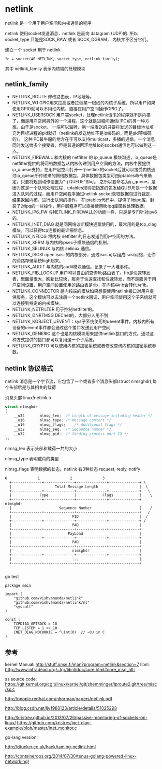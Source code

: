 # netlink
netlink 是一个用于用户空间和内核通信的程序

netlink 使用socket发送消息，netlink 是面向 datagram (UDP)的. 所以 socket_type 只能是SOCK_RAW 或者 SOCK_DGRAM，
内核并不区分它们。

建立一个 socket 用于 netlink
```
fd = socket(AF_NETLINK, socket_type, netlink_family);
```
其中 netlink_family 表示内核端的处理模块


netlink_family
-------------------
* NETLINK_ROUTE 修改路由表，IP地址等。
* NETLINK_W1 GPIO用来拉高或者拉低某一根线的内核子系统，所以用户如果使用GPIO就可以不用动内核，直接在用户空间操作GPIO了。
* NETLINK_USERSOCK 用户端socket，处理netlink请求的程序就不是内核了，而是用户空间另外的一个进程。这个就是进程间通信(IPC)的另一种方案。由于是socket，
  一端可以监听，另一端发送的只要将发送的目标地址填充为目标进程的pid就好（netlink的发送地址不是ip编码的，而是pid等编码的）。
  这种IPC最牛逼的地方在于可以支持multicast，多播的通信。一个消息同时发送给多个接受者，但是普通的回环地址lo的socket通信也可以做到这一点。
* NETLINK_FIREWALL 和内核的 netfilter 的 ip_queue 模块沟通，ip_queue是netfilter提供的将网络数据包从内核传递到用户空间的方法，内核中要提供ip_q
  ueue支持，在用户层空间打开一个netlink的socket后就可以接受内核通过ip_queue所传递来的网络数据包，具体数据包类型可由iptables命令来确定，只要将规则动作设置为“-j QUEUE”即可。 
  之所以要命名为ip_queue，是因为这是一个队列处理过程，iptables规则把指定的包发给QUEUE是一个数据进入队列的过程，而用户空间程序通过netlink socket获取数据包进行裁定，结果返回内核，进行出队列的操作。 
  在iptables代码中，提供了libipq库，封装了对ipq的一些操作，用户层程序可以直接使用libipq库函数处理数据。 
* NETLINK_IP6_FW 与NETLINK_FIREWALL的功能一样，只是是专门针对ipv6的。
* NETLINK_INET_DIAG 就是同网络诊断模块通信使用的，最常用的是tcp_diag模块，可以获得tcp连接的最详细信息。
* NETLINK_NFLOG 将内核 netfilter 的日志发送到用户空间的方法。
* NETLINK_XFRM  与内核的ipsec子模块通信的机制。
* NETLINK_SELINUX 与内核 selinux 通信。
* NETLINK_ISCSI  open iscsi 的内核部分，通过iscsi可以组成iscsi网络，让你的网路存储系统high起来。
* NETLINK_AUDIT 与内核的audit模块通信。记录了一大堆事件。
* NETLINK_FIB_LOOKUP 用户可以自由的查询fib路由表了。fib是快速转发表，里面量很大，刷新比较快，服务于快速查找和快速转发，而不是服务于用户空间设置，用户空间设置使用的路由表是rib，在内核中rib会转化为fib。
* NETLINK_CONNECTOR 是内核端的模块如果想要使用netlink接口对用户提供服务，这个模块可以去注册一个netlink回调，用户空间使用这个子系统就可以连接到特定的内核模块。
* NETLINK_NETFILTER 用于控制netfilter的。
* NETLINK_DNRTMSG  DECnet的，大部分人用不到
* NETLINK_KOBJECT_UEVENT：sys子系统使用的uevent事件。内核内所有设备的uevent事件都会通过这个接口发送到用户空间
* NETLINK_GENERIC 这个也是内核模块用来提供netlink接口的方式。通过这种方式提供的接口都可以复用这一个子系统。
* NETLINK_CRYPTO 可以使用内核的加密系统或者修改查询内核的加密系统参数。

netlink 协议格式
----------
netlink 消息是一个字节流，它包含了一个或者多个消息头部(struct nlmsghdr),每个头部后是与其相关的载荷

消息头部 linux/netlink.h
```c
struct nlmsghdr
{
	__u32		nlmsg_len;	/* Length of message including header */
	__u16		nlmsg_type;	/* Message content */
	__u16		nlmsg_flags;	/* Additional flags */
	__u32		nlmsg_seq;	/* Sequence number */
	__u32		nlmsg_pid;	/* Sending process port ID */
};
```
nlmsg_len 表示头部和载荷一共的大小

nlmsg_type 表明载荷的类型

nlmsg_flags 表明数据的状态，netlink 有3种状态 request, reply, notify

```
0              1              2              3
  +--------------+--------------+--------------+--------------+ \
  |                    Total Message Length                   |  \
  +--------------+--------------+--------------+--------------+   \
  |             Type            |            Flags            |    \
  +--------------+--------------+--------------+--------------+     nlmsghdr
  |                      Sequence Number                      |    /
  +--------------+--------------+--------------+--------------+   /
  |                            PID                            |  /
  +--------------+--------------+--------------+--------------+ /
  |                            PAD                            |
  +--------------+--------------+--------------+--------------+
  |                          PayLoad                          |
  +--------------+--------------+--------------+--------------+
  |                            PAD                            |
  +--------------+--------------+--------------+--------------+
  |                            nlmsghdr                       |
  +--------------+--------------+--------------+--------------+
  |                            ...                            |
  +--------------+--------------+--------------+--------------+
 
```
















go test
```
package main

import (
    "github.com/vishvananda/netlink"
    "github.com/vishvananda/netlink/nl"
    "syscall"
)

const (
	TCPDIAG_GETSOCK = 18
	TCP_LISTEM = 1 << 10
	INET_DIAG_NOCOOKIE = ^uint(0)  // ~0U in C
)
```




参考
------
kernel Manual: http://stuff.onse.fi/man?program=netlink&section=7
libnl: http://www.infradead.org/~tgr/libnl/doc/core.html#core_msg_attr

ss source code: https://git.kernel.org/cgit/linux/kernel/git/shemminger/iproute2.git/tree/misc/ss.c

http://people.redhat.com/nhorman/papers/netlink.pdf

http://blog.csdn.net/ljy1988123/article/details/51025298


http://kristrev.github.io/2013/07/26/passive-monitoring-of-sockets-on-linux/
https://github.com/kristrev/inet-diag-example/blob/master/inet_monitor.c

go-lang version:

http://dtucker.co.uk/hack/taming-netlink.html

http://containerops.org/2014/07/30/tenus-golang-powered-linux-networking/
